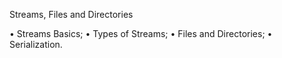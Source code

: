 Streams, Files and Directories

• Streams Basics;
• Types of Streams;
• Files and Directories;
• Serialization.
